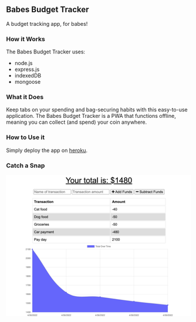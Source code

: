 ## Babes Budget Tracker
A budget tracking app, for babes!

### How it Works

The Babes Budget Tracker uses:

* node.js
* express.js
* indexedDB
* mongoose

### What it Does

Keep tabs on your spending and bag-securing habits with this easy-to-use application. The Babes Budget Tracker is a PWA that functions offline, meaning you can collect (and spend) your coin anywhere.

### How to Use it
Simply deploy the app on <a href="https://glacial-dawn-26138.herokuapp.com/">heroku</a>.


### Catch a Snap

<img src="./images/assets/img.png">